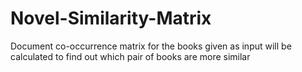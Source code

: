 # Novel-Similarity-Matrix
Document co-occurrence matrix for the books given as input will be calculated to find out which pair of books are more similar
